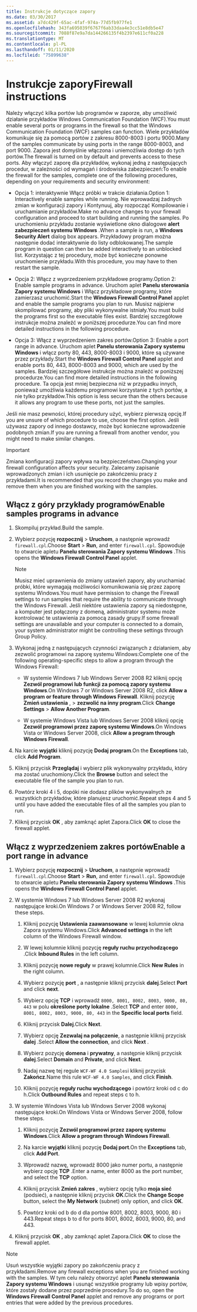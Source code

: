 ```yaml
---
title: Instrukcje dotyczące zapory
ms.date: 03/30/2017
ms.assetid: a7dc429f-65ac-4faf-974a-77d5fb977fe1
ms.openlocfilehash: 343fa695039f6767f6ab33daa4e3cc51e8db5e47
ms.sourcegitcommit: 7088f87e9a7da144266135f4b2397e611cf0a228
ms.translationtype: MT
ms.contentlocale: pl-PL
ms.lasthandoff: 01/11/2020
ms.locfileid: "75899638"
---
```

# <a name="firewall-instructions"></a><span data-ttu-id="08d12-102">Instrukcje zapory</span><span class="sxs-lookup"><span data-stu-id="08d12-102">Firewall instructions</span></span>

<span data-ttu-id="08d12-103">Należy włączyć kilka portów lub programów w zaporze, aby umożliwić działanie przykładów Windows Communication Foundation (WCF).</span><span class="sxs-lookup"><span data-stu-id="08d12-103">You must enable several ports or programs in the firewall so that the Windows Communication Foundation (WCF) samples can function.</span></span> <span data-ttu-id="08d12-104">Wiele przykładów komunikuje się za pomocą portów z zakresu 8000-8003 i portu 9000.</span><span class="sxs-lookup"><span data-stu-id="08d12-104">Many of the samples communicate by using ports in the range 8000-8003, and port 9000.</span></span> <span data-ttu-id="08d12-105">Zapora jest domyślnie włączona i uniemożliwia dostęp do tych portów.</span><span class="sxs-lookup"><span data-stu-id="08d12-105">The firewall is turned on by default and prevents access to these ports.</span></span> <span data-ttu-id="08d12-106">Aby włączyć zaporę dla przykładów, wykonaj jedną z następujących procedur, w zależności od wymagań i środowiska zabezpieczeń:</span><span class="sxs-lookup"><span data-stu-id="08d12-106">To enable the firewall for the samples, complete one of the following procedures, depending on your requirements and security environment:</span></span>

- <span data-ttu-id="08d12-107">Opcja 1: interaktywnie Włącz próbki w trakcie działania.</span><span class="sxs-lookup"><span data-stu-id="08d12-107">Option 1: Interactively enable samples while running.</span></span> <span data-ttu-id="08d12-108">Nie wprowadzaj żadnych zmian w konfiguracji zapory i Kontynuuj, aby rozpocząć Kompilowanie i uruchamianie przykładów.</span><span class="sxs-lookup"><span data-stu-id="08d12-108">Make no advance changes to your firewall configuration and proceed to start building and running the samples.</span></span> <span data-ttu-id="08d12-109">Po uruchomieniu przykładu zostanie wyświetlone okno dialogowe **alert zabezpieczeń systemu Windows** .</span><span class="sxs-lookup"><span data-stu-id="08d12-109">When a sample is run, a **Windows Security Alert** dialog box appears.</span></span> <span data-ttu-id="08d12-110">Przykładowy program można następnie dodać interaktywnie do listy odblokowanej.</span><span class="sxs-lookup"><span data-stu-id="08d12-110">The sample program in question can then be added interactively to an unblocked list.</span></span> <span data-ttu-id="08d12-111">Korzystając z tej procedury, może być konieczne ponowne uruchomienie przykładu.</span><span class="sxs-lookup"><span data-stu-id="08d12-111">With this procedure, you may have to then restart the sample.</span></span>

- <span data-ttu-id="08d12-112">Opcja 2: Włącz z wyprzedzeniem przykładowe programy.</span><span class="sxs-lookup"><span data-stu-id="08d12-112">Option 2: Enable sample programs in advance.</span></span> <span data-ttu-id="08d12-113">Uruchom aplet **Panelu sterowania Zapory systemu Windows** i Włącz przykładowe programy, które zamierzasz uruchomić.</span><span class="sxs-lookup"><span data-stu-id="08d12-113">Start the **Windows Firewall Control Panel** applet and enable the sample programs you plan to run.</span></span> <span data-ttu-id="08d12-114">Musisz najpierw skompilować programy, aby pliki wykonywalne istniały.</span><span class="sxs-lookup"><span data-stu-id="08d12-114">You must build the programs first so the executable files exist.</span></span> <span data-ttu-id="08d12-115">Bardziej szczegółowe instrukcje można znaleźć w poniższej procedurze.</span><span class="sxs-lookup"><span data-stu-id="08d12-115">You can find more detailed instructions in the following procedure.</span></span>

- <span data-ttu-id="08d12-116">Opcja 3: Włącz z wyprzedzeniem zakres portów.</span><span class="sxs-lookup"><span data-stu-id="08d12-116">Option 3: Enable a port range in advance.</span></span> <span data-ttu-id="08d12-117">Uruchom aplet **Panelu sterowania Zapory systemu Windows** i włącz porty 80, 443, 8000-8003 i 9000, które są używane przez przykłady.</span><span class="sxs-lookup"><span data-stu-id="08d12-117">Start the **Windows Firewall Control Panel** applet and enable ports 80, 443, 8000-8003 and 9000, which are used by the samples.</span></span> <span data-ttu-id="08d12-118">Bardziej szczegółowe instrukcje można znaleźć w poniższej procedurze.</span><span class="sxs-lookup"><span data-stu-id="08d12-118">You can find more detailed instructions in the following procedure.</span></span> <span data-ttu-id="08d12-119">Ta opcja jest mniej bezpieczna niż w przypadku innych, ponieważ umożliwia każdemu programowi korzystanie z tych portów, a nie tylko przykładów.</span><span class="sxs-lookup"><span data-stu-id="08d12-119">This option is less secure than the others because it allows any program to use these ports, not just the samples.</span></span>

<span data-ttu-id="08d12-120">Jeśli nie masz pewności, której procedury użyć, wybierz pierwszą opcję.</span><span class="sxs-lookup"><span data-stu-id="08d12-120">If you are unsure of which procedure to use, choose the first option.</span></span> <span data-ttu-id="08d12-121">Jeśli używasz zapory od innego dostawcy, może być konieczne wprowadzenie podobnych zmian.</span><span class="sxs-lookup"><span data-stu-id="08d12-121">If you are running a firewall from another vendor, you might need to make similar changes.</span></span>

> [!IMPORTANT]
> <span data-ttu-id="08d12-122">Zmiana konfiguracji zapory wpływa na bezpieczeństwo.</span><span class="sxs-lookup"><span data-stu-id="08d12-122">Changing your firewall configuration affects your security.</span></span> <span data-ttu-id="08d12-123">Zalecamy zapisanie wprowadzonych zmian i ich usunięcie po zakończeniu pracy z przykładami.</span><span class="sxs-lookup"><span data-stu-id="08d12-123">It is recommended that you record the changes you make and remove them when you are finished working with the samples.</span></span>

## <a name="enable-samples-programs-in-advance"></a><span data-ttu-id="08d12-124">Włącz z góry przykłady programów</span><span class="sxs-lookup"><span data-stu-id="08d12-124">Enable samples programs in advance</span></span>

1. <span data-ttu-id="08d12-125">Skompiluj przykład.</span><span class="sxs-lookup"><span data-stu-id="08d12-125">Build the sample.</span></span>

2. <span data-ttu-id="08d12-126">Wybierz pozycję **rozpocznij** > **Uruchom**, a następnie wprowadź `firewall.cpl`.</span><span class="sxs-lookup"><span data-stu-id="08d12-126">Choose **Start** > **Run**, and enter `firewall.cpl`.</span></span> <span data-ttu-id="08d12-127">Spowoduje to otwarcie apletu **Panelu sterowania Zapory systemu Windows** .</span><span class="sxs-lookup"><span data-stu-id="08d12-127">This opens the **Windows Firewall Control Panel** applet.</span></span>

    > [!NOTE]
    > <span data-ttu-id="08d12-128">Musisz mieć uprawnienia do zmiany ustawień zapory, aby uruchamiać próbki, które wymagają możliwości komunikowania się przez zaporę systemu Windows.</span><span class="sxs-lookup"><span data-stu-id="08d12-128">You must have permission to change the Firewall settings to run samples that require the ability to communicate through the Windows Firewall.</span></span> <span data-ttu-id="08d12-129">Jeśli niektóre ustawienia zapory są niedostępne, a komputer jest połączony z domeną, administrator systemu może kontrolować te ustawienia za pomocą zasady grupy.</span><span class="sxs-lookup"><span data-stu-id="08d12-129">If some firewall settings are unavailable and your computer is connected to a domain, your system administrator might be controlling these settings through Group Policy.</span></span>

3. <span data-ttu-id="08d12-130">Wykonaj jedną z następujących czynności związanych z działaniem, aby zezwolić programowi na zaporę systemu Windows:</span><span class="sxs-lookup"><span data-stu-id="08d12-130">Complete one of the following operating-specific steps to allow a program through the Windows Firewall:</span></span>

    - <span data-ttu-id="08d12-131">W systemie Windows 7 lub Windows Server 2008 R2 kliknij opcję **Zezwól programowi lub funkcji za pomocą zapory systemu Windows**.</span><span class="sxs-lookup"><span data-stu-id="08d12-131">On Windows 7 or Windows Server 2008 R2, click **Allow a program or feature through Windows Firewall**.</span></span> <span data-ttu-id="08d12-132">Kliknij pozycję **Zmień ustawienia** , > **zezwolić na inny program**.</span><span class="sxs-lookup"><span data-stu-id="08d12-132">Click **Change Settings** > **Allow Another Program**.</span></span>

    - <span data-ttu-id="08d12-133">W systemie Windows Vista lub Windows Server 2008 kliknij opcję **Zezwól programowi przez zaporę systemu Windows**.</span><span class="sxs-lookup"><span data-stu-id="08d12-133">On Windows Vista or Windows Server 2008, click **Allow a program through Windows Firewall**.</span></span>

4. <span data-ttu-id="08d12-134">Na karcie **wyjątki** kliknij pozycję **Dodaj program**.</span><span class="sxs-lookup"><span data-stu-id="08d12-134">On the **Exceptions** tab, click **Add Program**.</span></span>

5. <span data-ttu-id="08d12-135">Kliknij przycisk **Przeglądaj** i wybierz plik wykonywalny przykładu, który ma zostać uruchomiony.</span><span class="sxs-lookup"><span data-stu-id="08d12-135">Click the **Browse** button and select the executable file of the sample you plan to run.</span></span>

6. <span data-ttu-id="08d12-136">Powtórz kroki 4 i 5, dopóki nie dodasz plików wykonywalnych ze wszystkich przykładów, które planujesz uruchomić.</span><span class="sxs-lookup"><span data-stu-id="08d12-136">Repeat steps 4 and 5 until you have added the executable files of all the samples you plan to run.</span></span>

7. <span data-ttu-id="08d12-137">Kliknij przycisk **OK** , aby zamknąć aplet Zapora.</span><span class="sxs-lookup"><span data-stu-id="08d12-137">Click **OK** to close the firewall applet.</span></span>

## <a name="enable-a-port-range-in-advance"></a><span data-ttu-id="08d12-138">Włącz z wyprzedzeniem zakres portów</span><span class="sxs-lookup"><span data-stu-id="08d12-138">Enable a port range in advance</span></span>

1. <span data-ttu-id="08d12-139">Wybierz pozycję **rozpocznij** > **Uruchom**, a następnie wprowadź `firewall.cpl`.</span><span class="sxs-lookup"><span data-stu-id="08d12-139">Choose **Start** > **Run**, and enter `firewall.cpl`.</span></span> <span data-ttu-id="08d12-140">Spowoduje to otwarcie apletu **Panelu sterowania Zapory systemu Windows** .</span><span class="sxs-lookup"><span data-stu-id="08d12-140">This opens the **Windows Firewall Control Panel** applet.</span></span>

2. <span data-ttu-id="08d12-141">W systemie Windows 7 lub Windows Server 2008 R2 wykonaj następujące kroki.</span><span class="sxs-lookup"><span data-stu-id="08d12-141">On Windows 7 or Windows Server 2008 R2, follow these steps.</span></span>

    1. <span data-ttu-id="08d12-142">Kliknij pozycję **Ustawienia zaawansowane** w lewej kolumnie okna Zapora systemu Windows.</span><span class="sxs-lookup"><span data-stu-id="08d12-142">Click **Advanced settings** in the left column of the Windows Firewall window.</span></span>

    2. <span data-ttu-id="08d12-143">W lewej kolumnie kliknij pozycję **reguły ruchu przychodzącego** .</span><span class="sxs-lookup"><span data-stu-id="08d12-143">Click **Inbound Rules** in the left column.</span></span>

    3. <span data-ttu-id="08d12-144">Kliknij pozycję **nowe reguły** w prawej kolumnie.</span><span class="sxs-lookup"><span data-stu-id="08d12-144">Click **New Rules** in the right column.</span></span>

    4. <span data-ttu-id="08d12-145">Wybierz pozycję **port** , a następnie kliknij przycisk **dalej**.</span><span class="sxs-lookup"><span data-stu-id="08d12-145">Select **Port** and click **next**.</span></span>

    5. <span data-ttu-id="08d12-146">Wybierz opcję **TCP** i wprowadź `8000, 8001, 8002, 8003, 9000, 80, 443` w polu **określone porty lokalne** .</span><span class="sxs-lookup"><span data-stu-id="08d12-146">Select **TCP** and enter `8000, 8001, 8002, 8003, 9000, 80, 443` in the **Specific local ports** field.</span></span>

    6. <span data-ttu-id="08d12-147">Kliknij przycisk **Dalej**.</span><span class="sxs-lookup"><span data-stu-id="08d12-147">Click **Next**.</span></span>

    7. <span data-ttu-id="08d12-148">Wybierz opcję **Zezwalaj na połączenie**, a następnie kliknij przycisk **dalej** .</span><span class="sxs-lookup"><span data-stu-id="08d12-148">Select **Allow the connection**, and click **Next** .</span></span>

    8. <span data-ttu-id="08d12-149">Wybierz pozycję **domena** i **prywatny**, a następnie kliknij przycisk **dalej**.</span><span class="sxs-lookup"><span data-stu-id="08d12-149">Select **Domain** and **Private**, and click **Next**.</span></span>

    9. <span data-ttu-id="08d12-150">Nadaj nazwę tej regule `WCF-WF 4.0 Samples`i kliknij przycisk **Zakończ**.</span><span class="sxs-lookup"><span data-stu-id="08d12-150">Name this rule `WCF-WF 4.0 Samples`, and click **Finish**.</span></span>

    10. <span data-ttu-id="08d12-151">Kliknij pozycję **reguły ruchu wychodzącego** i powtórz kroki od c do h.</span><span class="sxs-lookup"><span data-stu-id="08d12-151">Click **Outbound Rules** and repeat steps c to h.</span></span>

3. <span data-ttu-id="08d12-152">W systemie Windows Vista lub Windows Server 2008 wykonaj następujące kroki.</span><span class="sxs-lookup"><span data-stu-id="08d12-152">On Windows Vista or Windows Server 2008, follow these steps.</span></span>

    1. <span data-ttu-id="08d12-153">Kliknij pozycję **Zezwól programowi przez zaporę systemu Windows**.</span><span class="sxs-lookup"><span data-stu-id="08d12-153">Click **Allow a program through Windows Firewall**.</span></span>

    2. <span data-ttu-id="08d12-154">Na karcie **wyjątki** kliknij pozycję **Dodaj port**.</span><span class="sxs-lookup"><span data-stu-id="08d12-154">On the **Exceptions** tab, click **Add Port**.</span></span>

    3. <span data-ttu-id="08d12-155">Wprowadź nazwę, wprowadź 8000 jako numer portu, a następnie wybierz opcję **TCP** .</span><span class="sxs-lookup"><span data-stu-id="08d12-155">Enter a name, enter 8000 as the port number, and select the **TCP** option.</span></span>

    4. <span data-ttu-id="08d12-156">Kliknij przycisk **Zmień zakres** , wybierz opcję tylko **moja sieć** (podsieć), a następnie kliknij przycisk **OK**.</span><span class="sxs-lookup"><span data-stu-id="08d12-156">Click the **Change Scope** button, select the **My Network** (subnet) only option, and click **OK**.</span></span>

    5. <span data-ttu-id="08d12-157">Powtórz kroki od b do d dla portów 8001, 8002, 8003, 9000, 80 i 443.</span><span class="sxs-lookup"><span data-stu-id="08d12-157">Repeat steps b to d for ports 8001, 8002, 8003, 9000, 80, and 443.</span></span>

4. <span data-ttu-id="08d12-158">Kliknij przycisk **OK** , aby zamknąć aplet Zapora.</span><span class="sxs-lookup"><span data-stu-id="08d12-158">Click **OK** to close the firewall applet.</span></span>

> [!NOTE]
> <span data-ttu-id="08d12-159">Usuń wszystkie wyjątki zapory po zakończeniu pracy z przykładami.</span><span class="sxs-lookup"><span data-stu-id="08d12-159">Remove any firewall exceptions when you are finished working with the samples.</span></span> <span data-ttu-id="08d12-160">W tym celu należy otworzyć aplet **Panelu sterowania Zapory systemu Windows** i usunąć wszystkie programy lub wpisy portów, które zostały dodane przez poprzednie procedury.</span><span class="sxs-lookup"><span data-stu-id="08d12-160">To do so, open the **Windows Firewall Control Panel** applet and remove any programs or port entries that were added by the previous procedures.</span></span>
